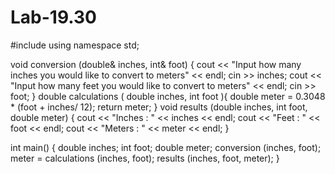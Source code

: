 # Lab-19.30
#include <iostream>
using namespace std;

void conversion (double& inches, int& foot) {
  cout << "Input how many inches you would like to convert to meters" << endl;
  cin >> inches;
  cout << "Input how many feet you would like to convert to meters" << endl;
  cin >> foot;
}
double calculations ( double inches, int foot ){ 
  double meter = 0.3048 * (foot + inches/ 12); 
  return meter;
}
void results (double inches, int foot, double meter) { 
 cout << "Inches : " << inches << endl;
 cout << "Feet : " << foot << endl;
 cout << "Meters : " << meter << endl;
}


int main() {
  double inches;
  int foot;
  double meter;
  conversion (inches, foot);
  meter = calculations (inches, foot);
  results (inches, foot, meter);
}
